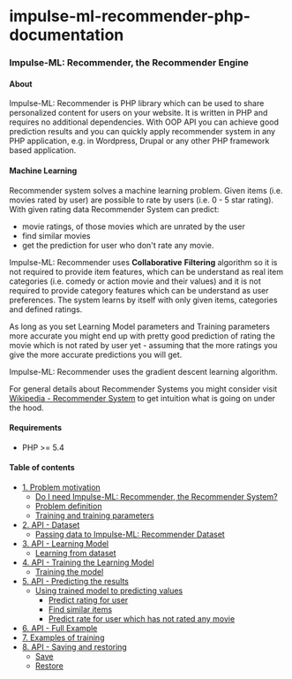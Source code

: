 # impulse-ml-recommender-php-documentation

### Impulse-ML: Recommender, the Recommender Engine

#### About 
Impulse-ML: Recommender is PHP library which can be used to share
personalized content for users on your website. It is written in PHP
and requires no additional dependencies. With OOP API you can achieve good
prediction results and you can quickly apply recommender system in any PHP
application, e.g. in Wordpress, Drupal or any other PHP framework based application.

#### Machine Learning
Recommender system solves a machine learning problem. Given items (i.e. movies rated by user) 
are possible to rate by users (i.e. 0 - 5 star rating). With given
rating data Recommender System can predict:
- movie ratings, of those movies which are unrated by the user
- find similar movies 
- get the prediction for user who don't rate any movie. 

Impulse-ML: Recommender uses **Collaborative** **Filtering** algorithm
so it is not required to provide item features, which can be 
understand as real item categories (i.e. comedy or action movie and their values) and it is
not required to provide category features which can be understand as user preferences.
The system learns 
by itself with only given items, categories and defined ratings.

As long as you set Learning Model parameters and Training parameters 
more accurate you might end up with pretty good prediction of rating the movie 
which is not rated by user yet - assuming that the more ratings you give the more accurate 
predictions you will get.

Impulse-ML: Recommender uses the gradient descent learning algorithm.

For general details about Recommender Systems you might consider visit
[Wikipedia - Recommender System](https://en.wikipedia.org/wiki/Recommender_system) to get 
intuition what is going on under the hood.

#### Requirements

- PHP >= 5.4

#### Table of contents

 - [1. Problem motivation](1_problem_motivation.md)
   - [Do I need Impulse-ML: Recommender, the Recommender System?](1_problem_motivation.md#do-i-need-impulse-ml-recommender-the-recommender-system)
   - [Problem definition](1_problem_motivation.md#problem-definition)
   - [Training and training parameters](1_problem_motivation.md#training-and-training-parameters)
 - [2. API - Dataset](2_api_dataset.md)
   - [Passing data to Impulse-ML: Recommender Dataset](2_api_dataset.md#passing-data-to-impulse-ml-recommender-dataset)
 - [3. API - Learning Model](3_api_learning_model.md)
   - [Learning from dataset](3_api_learning_model.md#learning-from-dataset) 
 - [4. API - Training the Learning Model](4_api_training_the_model.md)
   - [Training the model](4_api_training_the_model.md#training-the-model)
 - [5. API - Predicting the results](5_api_predicting_the_results.md)
   - [Using trained model to predicting values](5_api_predicting_the_results.md#using-trained-model-to-predicting-values)
     - [Predict rating for user](5_api_predicting_the_results.md#predict-rating-for-user)
     - [Find similar items](5_api_predicting_the_results.md#find-similar-items)
     - [Predict rate for user which has not rated any movie](5_api_predicting_the_results.md#predict-rate-for-user-which-has-not-rated-any-movie)
 - [6. API - Full Example](6_api_full_example.md)
 - [7. Examples of training](7_examples_of_training.md)
 - [8. API - Saving and restoring](8_api_saving_and_restoring.md)
   - [Save](8_api_saving_and_restoring.md#save)
   - [Restore](8_api_saving_and_restoring.md#restore)